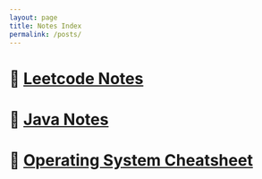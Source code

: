 ```yaml
---
layout: page
title: Notes Index
permalink: /posts/
---
```



# 📗 [Leetcode Notes](/posts/note-index-leetcode/)

# 📒 [Java Notes](/posts/note-index-java/)

# 📘 [Operating System Cheatsheet](/posts/note-index-os/)




